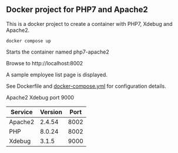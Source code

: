## Docker project for PHP7 and Apache2

This is a docker project to create a container with PHP7, Xdebug and Apache2. 

    docker compose up

Starts the container named php7-apache2

Browse to http://localhost:8002

A sample employee list page is displayed.

See Dockerfile and [docker-compose.yml](docker-compose.yml) for configuration details.


Apache2 
Xdebug port 9000

Service | Version   | Port
---     | ---       | ---
Apache2 | 2.4.54    | 8002 | 
PHP     | 8.0.24    | 8002 | 
Xdebug  | 3.1.5     | 9000 |